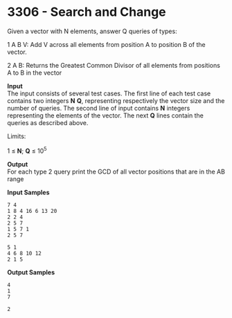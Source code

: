 # 3306 - Search and Change

Given a vector with N elements, answer Q queries of types:

1 A B V: Add V across all elements from position A to position B of the vector.

2 A B: Returns the Greatest Common Divisor of all elements from positions A to B in the vector

**Input**<br>
The input consists of several test cases. The first line of each test case contains two integers **N** **Q**, representing respectively the vector size and the number of queries. The second line of input contains **N** integers representing the elements of the vector. The next **Q** lines contain the queries as described above.

Limits:

1 ≤ **N**; **Q** ≤ 10<sup>5</sup>

**Output**<br>
For each type 2 query print the GCD of all vector positions that are in the AB range

**Input Samples**
```
7 4
1 8 4 16 6 13 20
2 2 4
2 5 7
1 5 7 1
2 5 7
```
```
5 1
4 6 8 10 12
2 1 5
```

**Output Samples**
```
4
1
7
```
```
2
```